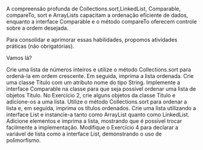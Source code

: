 A compreensão profunda de Collections.sort,LinkedList, Comparable, compareTo, sort e ArrayLists capacitam a ordenação eficiente de dados, enquanto a interface Comparable e o método compareTo oferecem controle sobre a ordem desejada.

Para consolidar e aprimorar essas habilidades, propomos atividades práticas (não obrigatórias).

Vamos lá?

Crie uma lista de números inteiros e utilize o método Collections.sort para ordená-la em ordem crescente. Em seguida, imprima a lista ordenada.
Crie uma classe Titulo com um atributo nome do tipo String. Implemente a interface Comparable na classe para que seja possível ordenar uma lista de objetos Titulo.
No Exercício 2, crie alguns objetos da classe Titulo e adicione-os a uma lista. Utilize o método Collections.sort para ordenar a lista e, em seguida, imprima os títulos ordenados.
Crie uma lista utilizando a interface List e instancie-a tanto como ArrayList quanto como LinkedList. Adicione elementos e imprima a lista, mostrando que é possível trocar facilmente a implementação.
Modifique o Exercício 4 para declarar a variável de lista como a interface List, demonstrando o uso de polimorfismo.
